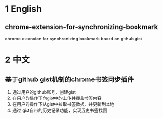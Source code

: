 # 1 English
## chrome-extension-for-synchronizing-bookmark
chrome extension for synchronizing bookmark based on github gist
# 2 中文
## 基于github gist机制的chrome书签同步插件
1. 通过用户的github账号，创建gist
2. 在用户的操作下向gist中的上传并覆盖书签内容
3. 在用户的操作下从gist中拉取书签数据，并更新到本地
4. 通过 gist自带的历史记录功能，实现历史书签找回
